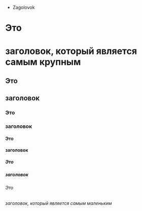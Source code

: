 - Zagolovok
# Это <h1>заголовок, который является самым крупным
## Это <h2>заголовок
### Это <h3>заголовок
#### Это <h4>заголовок
##### Это <h5>заголовок
###### Это <h6>заголовок, который является самым маленьким
